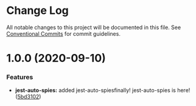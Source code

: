 # Change Log

All notable changes to this project will be documented in this file.
See [Conventional Commits](https://conventionalcommits.org) for commit guidelines.

# 1.0.0 (2020-09-10)

### Features

- **jest-auto-spies:** added jest-auto-spiesfinally! jest-auto-spies is here! ([5bd3102](https://github.com/hirezio/auto-spies/commit/5bd31023064288a0589677192620650b295984a0))

